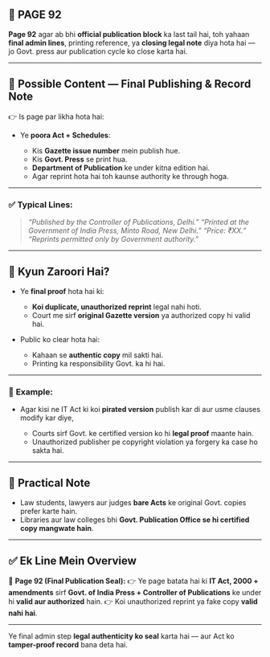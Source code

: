 ## 📄 **PAGE 92**

**Page 92** agar ab bhi **official publication block** ka last tail hai, toh yahaan **final admin lines**, printing reference, ya **closing legal note** diya hota hai — jo Govt. press aur publication cycle ko close karta hai.

---

## 🔹 **Possible Content — Final Publishing & Record Note**

👉 Is page par likha hota hai:

* Ye **poora Act + Schedules**:

  * Kis **Gazette issue number** mein publish hue.
  * Kis **Govt. Press** se print hua.
  * **Department of Publication** ke under kitna edition hai.
  * Agar reprint hota hai toh kaunse authority ke through hoga.

---

### ✅ **Typical Lines:**

> *“Published by the Controller of Publications, Delhi.”*
> *“Printed at the Government of India Press, Minto Road, New Delhi.”*
> *“Price: ₹XX.”*
> *“Reprints permitted only by Government authority.”*

---

## 🔹 **Kyun Zaroori Hai?**

* Ye **final proof** hota hai ki:

  * **Koi duplicate, unauthorized reprint** legal nahi hoti.
  * Court me sirf **original Gazette version** ya authorized copy hi valid hai.
* Public ko clear hota hai:

  * Kahaan se **authentic copy** mil sakti hai.
  * Printing ka responsibility Govt. ka hi hai.

---

### 🧩 **Example:**

* Agar kisi ne IT Act ki koi **pirated version** publish kar di aur usme clauses modify kar diye,

  * Courts sirf Govt. ke certified version ko hi **legal proof** maante hain.
  * Unauthorized publisher pe copyright violation ya forgery ka case ho sakta hai.

---

## 🔹 **Practical Note**

* Law students, lawyers aur judges **bare Acts** ke original Govt. copies prefer karte hain.
* Libraries aur law colleges bhi **Govt. Publication Office se hi certified copy mangwate hain**.

---

## ✅ **Ek Line Mein Overview**

📌 **Page 92 (Final Publication Seal):**
👉 Ye page batata hai ki **IT Act, 2000 + amendments** sirf **Govt. of India Press + Controller of Publications** ke under hi **valid aur authorized** hain.
👉 Koi unauthorized reprint ya fake copy **valid nahi hai**.

---

Ye final admin step **legal authenticity ko seal** karta hai — aur Act ko **tamper-proof record** bana deta hai.
